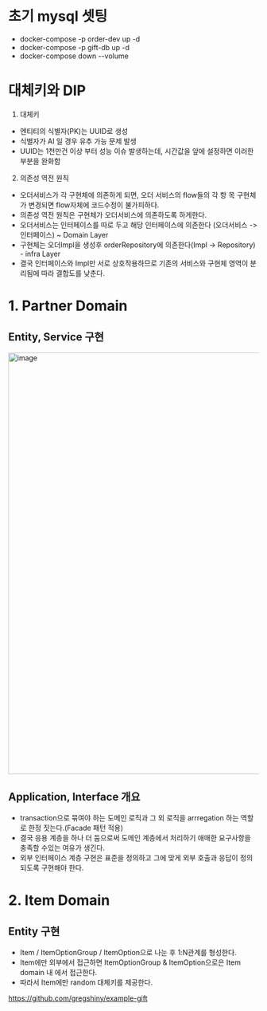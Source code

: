 # 초기 mysql 셋팅
- docker-compose -p order-dev up -d
- docker-compose -p gift-db up -d
- docker-compose down --volume

# 대체키와 DIP
1. 대체키
- 엔티티의 식별자(PK)는 UUID로 생성
- 식별자가 AI 일 경우 유추 가능 문제 발생
- UUID는 1천만건 이상 부터 성능 이슈 발생하는데, 시간값을 앞에 설정하면 이러한 부분을 완화함
2. 의존성 역전 원칙
- 오더서비스가 각 구현체에 의존하게 되면, 오더 서비스의 flow들의 각 항 목 구현체가 변경되면 flow자체에 코드수정이 불가피하다.
- 의존성 역전 원칙은 구현체가 오더서비스에 의존하도록 하게한다.
- 오더서비스는 인터페이스를 따로 두고 해당 인터페이스에 의존한다 (오더서비스 -> 인터페이스) ~ Domain Layer
- 구현체는 오더Impl을 생성후 orderRepository에 의존한다(Impl -> Repository) - infra Layer
- 결국 인터페이스와 Impl만 서로 상호작용하므로 기존의 서비스와 구현체 영역이 분리됨에 따라 결합도를 낮춘다.

# 1. Partner Domain
## Entity, Service 구현

<img width="846" alt="image" src="https://user-images.githubusercontent.com/65535673/194752725-b3587939-f75c-402d-9715-280c9f385426.png">

## Application, Interface 개요
- transaction으로 묶여야 하는 도메인 로직과 그 외 로직을 arrregation 하는 역할로 한정 짓는다.(Facade 패턴 적용)
- 결국 응용 계층을 하나 더 둠으로써 도메인 계층에서 처리하기 애매한 요구사항을 충족할 수있는 여유가 생긴다.
- 외부 인터페이스 계층 구현은 표준을 정의하고 그에 맞게 외부 호출과 응답이 정의되도록 구현해야 한다.

# 2. Item Domain
## Entity 구현
- Item / ItemOptionGroup / ItemOption으로 나눈 후 1:N관계를 형성한다.
- Item에만 외부에서 접근하면 ItemOptionGroup & ItemOption으로은 Item domain 내 에서 접근한다.
- 따라서 Item에만 random 대체키를 제공한다.



https://github.com/gregshiny/example-gift 
